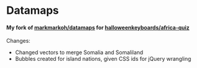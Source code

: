 Datamaps
======

#### My fork of [markmarkoh/datamaps](https://github.com/markmarkoh/datamaps) for [halloweenkeyboards/africa-quiz](https://github.com/halloweenkeyboards/africa-quiz)

Changes: 
 - Changed vectors to merge Somalia and Somaliland
 - Bubbles created for island nations, given CSS ids for jQuery wrangling 

